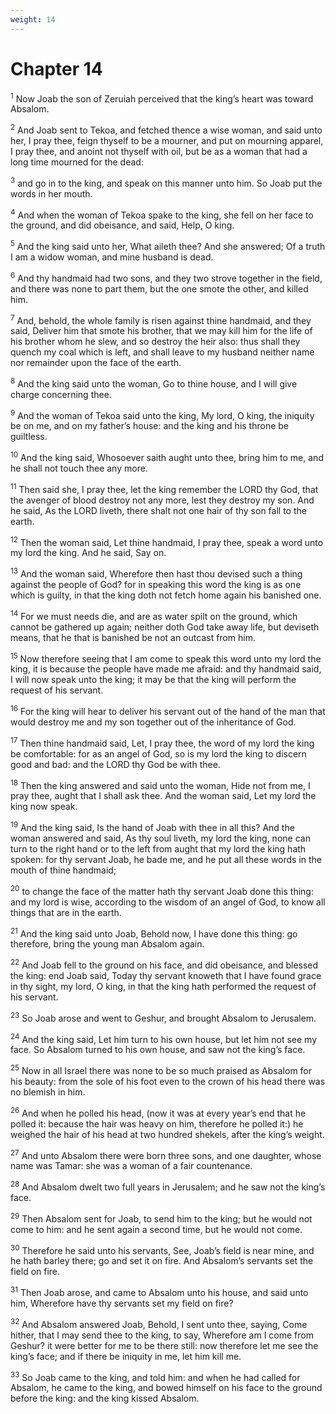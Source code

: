 ```yaml
---
weight: 14
---
```


# Chapter 14

<sup>1</sup> Now Joab the son of Zeruiah perceived that the king’s heart was toward Absalom. 

<sup>2</sup> And Joab sent to Tekoa, and fetched thence a wise woman, and said unto her, I pray thee, feign thyself to be a mourner, and put on mourning apparel, I pray thee, and anoint not thyself with oil, but be as a woman that had a long time mourned for the dead: 

<sup>3</sup> and go in to the king, and speak on this manner unto him. So Joab put the words in her mouth. 

<sup>4</sup> And when the woman of Tekoa spake to the king, she fell on her face to the ground, and did obeisance, and said, Help, O king. 

<sup>5</sup> And the king said unto her, What aileth thee? And she answered; Of a truth I am a widow woman, and mine husband is dead. 

<sup>6</sup> And thy handmaid had two sons, and they two strove together in the field, and there was none to part them, but the one smote the other, and killed him. 

<sup>7</sup> And, behold, the whole family is risen against thine handmaid, and they said, Deliver him that smote his brother, that we may kill him for the life of his brother whom he slew, and so destroy the heir also: thus shall they quench my coal which is left, and shall leave to my husband neither name nor remainder upon the face of the earth. 

<sup>8</sup> And the king said unto the woman, Go to thine house, and I will give charge concerning thee. 

<sup>9</sup> And the woman of Tekoa said unto the king, My lord, O king, the iniquity be on me, and on my father’s house: and the king and his throne be guiltless. 

<sup>10</sup> And the king said, Whosoever saith aught unto thee, bring him to me, and he shall not touch thee any more. 

<sup>11</sup> Then said she, I pray thee, let the king remember the LORD thy God, that the avenger of blood destroy not any more, lest they destroy my son. And he said, As the LORD liveth, there shalt not one hair of thy son fall to the earth. 

<sup>12</sup> Then the woman said, Let thine handmaid, I pray thee, speak a word unto my lord the king. And he said, Say on. 

<sup>13</sup> And the woman said, Wherefore then hast thou devised such a thing against the people of God? for in speaking this word the king is as one which is guilty, in that the king doth not fetch home again his banished one. 

<sup>14</sup> For we must needs die, and are as water spilt on the ground, which cannot be gathered up again; neither doth God take away life, but deviseth means, that he that is banished be not an outcast from him. 

<sup>15</sup> Now therefore seeing that I am come to speak this word unto my lord the king, it is because the people have made me afraid: and thy handmaid said, I will now speak unto the king; it may be that the king will perform the request of his servant. 

<sup>16</sup> For the king will hear to deliver his servant out of the hand of the man that would destroy me and my son together out of the inheritance of God. 

<sup>17</sup> Then thine handmaid said, Let, I pray thee, the word of my lord the king be comfortable: for as an angel of God, so is my lord the king to discern good and bad: and the LORD thy God be with thee. 

<sup>18</sup> Then the king answered and said unto the woman, Hide not from me, I pray thee, aught that I shall ask thee. And the woman said, Let my lord the king now speak. 

<sup>19</sup> And the king said, Is the hand of Joab with thee in all this? And the woman answered and said, As thy soul liveth, my lord the king, none can turn to the right hand or to the left from aught that my lord the king hath spoken: for thy servant Joab, he bade me, and he put all these words in the mouth of thine handmaid; 

<sup>20</sup> to change the face of the matter hath thy servant Joab done this thing: and my lord is wise, according to the wisdom of an angel of God, to know all things that are in the earth. 

<sup>21</sup> And the king said unto Joab, Behold now, I have done this thing: go therefore, bring the young man Absalom again. 

<sup>22</sup> And Joab fell to the ground on his face, and did obeisance, and blessed the king: end Joab said, Today thy servant knoweth that I have found grace in thy sight, my lord, O king, in that the king hath performed the request of his servant. 

<sup>23</sup> So Joab arose and went to Geshur, and brought Absalom to Jerusalem. 

<sup>24</sup> And the king said, Let him turn to his own house, but let him not see my face. So Absalom turned to his own house, and saw not the king’s face. 

<sup>25</sup> Now in all Israel there was none to be so much praised as Absalom for his beauty: from the sole of his foot even to the crown of his head there was no blemish in him. 

<sup>26</sup> And when he polled his head, (now it was at every year’s end that he polled it: because the hair was heavy on him, therefore he polled it:) he weighed the hair of his head at two hundred shekels, after the king’s weight. 

<sup>27</sup> And unto Absalom there were born three sons, and one daughter, whose name was Tamar: she was a woman of a fair countenance. 

<sup>28</sup> And Absalom dwelt two full years in Jerusalem; and he saw not the king’s face. 

<sup>29</sup> Then Absalom sent for Joab, to send him to the king; but he would not come to him: and he sent again a second time, but he would not come. 

<sup>30</sup> Therefore he said unto his servants, See, Joab’s field is near mine, and he hath barley there; go and set it on fire. And Absalom’s servants set the field on fire. 

<sup>31</sup> Then Joab arose, and came to Absalom unto his house, and said unto him, Wherefore have thy servants set my field on fire? 

<sup>32</sup> And Absalom answered Joab, Behold, I sent unto thee, saying, Come hither, that I may send thee to the king, to say, Wherefore am I come from Geshur? it were better for me to be there still: now therefore let me see the king’s face; and if there be iniquity in me, let him kill me. 

<sup>33</sup> So Joab came to the king, and told him: and when he had called for Absalom, he came to the king, and bowed himself on his face to the ground before the king: and the king kissed Absalom. 


